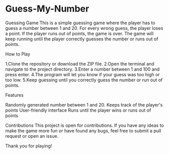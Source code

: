 # Guess-My-Number

Guessing Game
This is a simple guessing game where the player has to guess a number between 1 and 20. For every wrong guess, the player loses a point. If the player runs out of points, the game is over. The game will keep running until the player correctly guesses the number or runs out of points.

How to Play

1.Clone the repository or download the ZIP file.
2.Open the terminal and navigate to the project directory.
3.Enter a number between 1 and 100 and press enter.
4.The program will let you know if your guess was too high or too low.
5.Keep guessing until you correctly guess the number or run out of points.

Features

Randomly generated number between 1 and 20.
Keeps track of the player's points
User-friendly interface
Runs until the player wins or runs out of points

Contributions
This project is open for contributions. If you have any ideas to make the game more fun or have found any bugs, feel free to submit a pull request or open an issue.

Thank you for playing!
